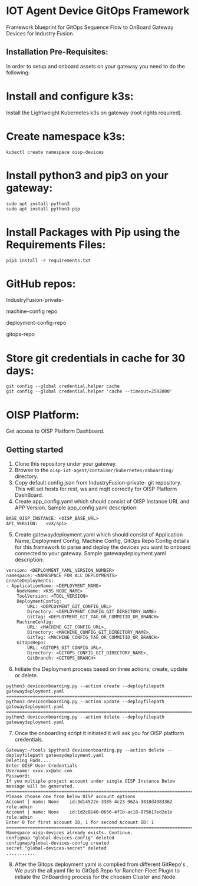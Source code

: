 # IOT Agent Device GitOps Framework
Framework blueprint for GitOps Sequence Flow to OnBoard Gateway Devices for Industry Fusion.

## Installation Pre-Requisites:
In order to setup and onboard assets on your gateway you need to do the following:

Install and configure k3s:
=========================
Install the Lightweight Kubernetes k3s on gateway (root rights required).

Create namespace k3s:
==============================
```
kubectl create namespace oisp-devices
```

Install python3 and pip3 on your gateway:
========================================
```
sudo apt install python3
sudo apt install python3-pip
```
Install Packages with Pip using the Requirements Files:
======================================================
```
pip3 install -r requirements.txt
```
GitHub repos:
============

IndustryFusion-private-

machine-config repo

deployment-config-repo

gitops-repo

Store git credentials in cache for 30 days:
==========================================
```
git config --global credential.helper cache
git config --global credential.helper 'cache --timeout=2592000'
```
OISP Platform:
=============
Get access to OISP Platform Dashboard.

## Getting started
1. Clone this repository under your gateway.
2. Browse to the `oisp-iot-agent/container/kubernetes/onboarding/` directory.
3. Copy default config.json from IndustryFusion-private- git repository. This will set hosts for rest, ws and mqtt correctly 
   for OISP Platform DashBoard.
4. Create app_config.yaml which should consist of OISP Instance URL and APP Version.
Sample app_config.yaml description:
```
BASE_OISP_INSTANCE: <OISP_BASE_URL>
API_VERSION:   <vX/api>
```
5. Create gatewaydeployment.yaml which should consist of Application Name, Deployment Config, 
   Machine Config, GitOps Repo Config details for this framework to parse and deploy the devices you want to onboard connected to your gateway. 
Sample gatewaydeployment.yaml description:
```
version: <DEPLOYMENT_YAML_VERSION_NUMBER>
namespace: <NAMESPACE_FOR_ALL_DEPLOYMENTS>
CreateDeployments:
- ApplicationName: <DEPLOYMENT_NAME> 
    NodeName: <K3S_NODE_NAME>
    ToolVersion: <TOOL_VERSION>
    DeploymentConfig:
    	URL: <DEPLOYMENT_GIT_CONFIG_URL>
        Directory: <DEPLOYMENT_CONFIG_GIT_DIRECTORY_NAME>
        GitTag: <DEPLOYMENT_GIT_TAG_OR_COMMITID_OR_BRANCH>
    MachineConfig:
    	URL: <MACHINE_GIT_CONFIG_URL>,
       	Directory: <MACHINE_CONFIG_GIT_DIRECTORY_NAME>,
       	GitTag: <MACHINE_CONFIG_TAG_OR_COMMITID_OR_BRANCH>
    GitOpsRepo:
    	URL: <GITOPS_GIT_CONFIG_URL>,
       	Directory: <GITOPS_CONFIG_GIT_DIRECTORY_NAME>,
       	GitBranch: <GITOPS_BRANCH>
```
6. Initiate the Deployment process based on three actions; create, update or delete.
```
python3 deviceonboarding.py --action create --deployfilepath gatewaydeployment.yaml
===================================================================================
python3 deviceonboarding.py --action update --deployfilepath gatewaydeployment.yaml
===================================================================================
python3 deviceonboarding.py --action delete --deployfilepath gatewaydeployment.yaml
```
7. Once the onboarding script it initiated it will ask you for OISP platform credentials.
```
Gateway:~/tools $python3 deviceonboarding.py --action delete --deployfilepath gatewaydeployment.yaml
Deleting Pods....
Enter OISP User Credentials
Username: xxxx.xx@abc.com
Password:
If you multiple project account under single OISP Instance Below message will be generated.
==========================================================================================
Please choose one from below OISP account options
Account | name: None    id:3d14522e-3385-4c23-962a-3818d4983362 role:admin
Account | name: None    id:1d2c8140-0656-4f1b-ac18-875b17ed2e1e role:admin
Enter 0 for first account ID, 1 for second Account ID: 1
==================================================================================
Namespace oisp-devices already exists. Continue.
configmap "global-devices-config" deleted
configmap/global-devices-config created
secret "global-devices-secret" deleted
...........
```
8. After the Gitops deployment yaml is complied from different GitRepo's , We push the all.yaml
   file to GitOpS Repo for Rancher-Fleet Plugin to initiate the OnBoarding process for the choosen Cluster and Node.
